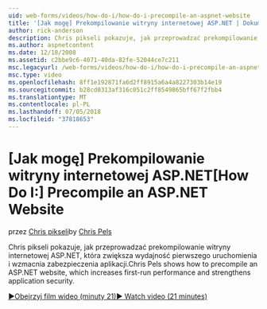 ```yaml
---
uid: web-forms/videos/how-do-i/how-do-i-precompile-an-aspnet-website
title: '[Jak mogę] Prekompilowanie witryny internetowej ASP.NET | Dokumentacja firmy Microsoft'
author: rick-anderson
description: Chris pikseli pokazuje, jak przeprowadzać prekompilowanie witryny internetowej ASP.NET, która zwiększa wydajność pierwszego uruchomienia i wzmacnia zabezpieczenia aplikacji.
ms.author: aspnetcontent
ms.date: 12/18/2008
ms.assetid: c2bbe9c6-4071-40da-82fe-52044ce7c211
msc.legacyurl: /web-forms/videos/how-do-i/how-do-i-precompile-an-aspnet-website
msc.type: video
ms.openlocfilehash: 8ff1e192871fa6d2ff8915a6a4a8227303b14e19
ms.sourcegitcommit: b28cd0313af316c051c2ff8549865bff67f2fbb4
ms.translationtype: MT
ms.contentlocale: pl-PL
ms.lasthandoff: 07/05/2018
ms.locfileid: "37818653"
---
```

<a name="how-do-i-precompile-an-aspnet-website"></a><span data-ttu-id="3fd4f-103">[Jak mogę] Prekompilowanie witryny internetowej ASP.NET</span><span class="sxs-lookup"><span data-stu-id="3fd4f-103">[How Do I:] Precompile an ASP.NET Website</span></span>
====================
<span data-ttu-id="3fd4f-104">przez [Chris pikseli](https://twitter.com/chrispels)</span><span class="sxs-lookup"><span data-stu-id="3fd4f-104">by [Chris Pels](https://twitter.com/chrispels)</span></span>

<span data-ttu-id="3fd4f-105">Chris pikseli pokazuje, jak przeprowadzać prekompilowanie witryny internetowej ASP.NET, która zwiększa wydajność pierwszego uruchomienia i wzmacnia zabezpieczenia aplikacji.</span><span class="sxs-lookup"><span data-stu-id="3fd4f-105">Chris Pels shows how to precompile an ASP.NET website, which increases first-run performance and strengthens application security.</span></span>

[<span data-ttu-id="3fd4f-106">&#9654;Obejrzyj film wideo (minuty 21)</span><span class="sxs-lookup"><span data-stu-id="3fd4f-106">&#9654; Watch video (21 minutes)</span></span>](https://channel9.msdn.com/Blogs/ASP-NET-Site-Videos/how-do-i-precompile-an-aspnet-website)
